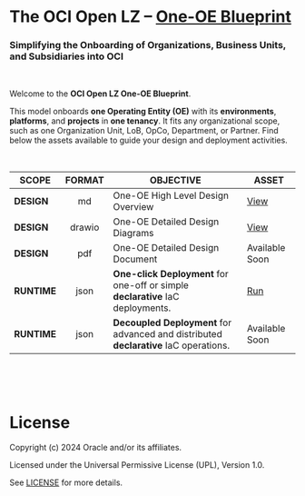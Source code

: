 # **The OCI Open LZ &ndash; [One-OE Blueprint](#)**

### Simplifying the Onboarding of Organizations, Business Units, and Subsidiaries into OCI

&nbsp; 

Welcome to the **OCI Open LZ One-OE Blueprint**. 

This model onboards **one Operating Entity (OE)** with its **environments**, **platforms**, and **projects** in **one tenancy**. It fits any organizational scope, such as one Organization Unit, LoB, OpCo, Department, or Partner. Find below the assets available to guide your design and deployment activities.

&nbsp; 

| SCOPE | FORMAT | OBJECTIVE  | ASSET |  
|---|:-:|---|---|
| **DESIGN** | md | One-OE High Level Design Overview | [View](/one-oe/design/readme.md) |
| **DESIGN** | drawio | One-OE Detailed Design Diagrams | [View](/one-oe/design/OCI_Open_LZ_One-OE-Blueprint.drawio) |
| **DESIGN** | pdf | One-OE Detailed Design Document | Available Soon |
| **RUNTIME** | json | **One-click Deployment** for one-off or simple **declarative** IaC deployments. |  [Run](/one-oe/runtime/one-click/readme.md) |
| **RUNTIME** | json | **Decoupled Deployment** for advanced and distributed **declarative** IaC operations. |  Available Soon |


&nbsp; 

&nbsp; 

# License

Copyright (c) 2024 Oracle and/or its affiliates.

Licensed under the Universal Permissive License (UPL), Version 1.0.

See [LICENSE](LICENSE) for more details.
